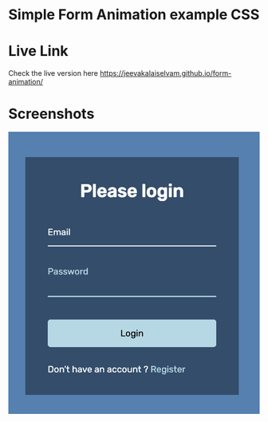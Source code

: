 # Simple Form Animation example CSS

# Live Link

Check the live version here <https://jeevakalaiselvam.github.io/form-animation/>

# Screenshots

![Scrrenshot](screens/screen1.png)
